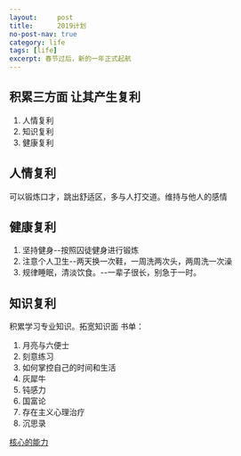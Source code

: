 ```yaml
---
layout:     post
title:      2019计划
no-post-nav: true
category: life
tags: [life]
excerpt: 春节过后，新的一年正式起航
---
```

## 积累三方面 让其产生复利
1. 人情复利
2. 知识复利
3. 健康复利

## 人情复利
可以锻炼口才，跳出舒适区，多与人打交道。维持与他人的感情

## 健康复利
1. 坚持健身--按照囚徒健身进行锻炼
2. 注意个人卫生--两天换一次鞋，一周洗两次头，两周洗一次澡
3. 规律睡眠，清淡饮食。--一辈子很长，别急于一时。
## 知识复利
积累学习专业知识。拓宽知识面
书单：
1. 月亮与六便士
2. 刻意练习
3. 如何掌控自己的时间和生活
4. 灰犀牛
5. 钝感力
6. 国富论
7. 存在主义心理治疗
8. 沉思录

[核心的能力](https://www.zhihu.com/question/303482683/answer/544428165)




